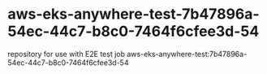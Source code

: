 # aws-eks-anywhere-test-7b47896a-54ec-44c7-b8c0-7464f6cfee3d-54
repository for use with E2E test job aws-eks-anywhere-test:7b47896a-54ec-44c7-b8c0-7464f6cfee3d-54
